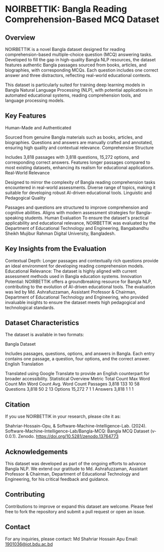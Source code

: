 # NOIRBETTIK: Bangla Reading Comprehension-Based MCQ Dataset
## Overview
NOIRBETTIK is a novel Bangla dataset designed for reading comprehension-based multiple-choice question (MCQ) answering tasks. Developed to fill the gap in high-quality Bangla NLP resources, the dataset features authentic Bangla passages sourced from books, articles, and biographies, with corresponding MCQs. Each question includes one correct answer and three distractors, reflecting real-world educational contexts.

This dataset is particularly suited for training deep learning models in Bangla Natural Language Processing (NLP), with potential applications in automated educational systems, reading comprehension tools, and language processing models.

## Key Features
Human-Made and Authenticated

Sourced from genuine Bangla materials such as books, articles, and biographies.
Questions and answers are manually crafted and annotated, ensuring high quality and contextual relevance.
Comprehensive Structure

Includes 3,818 passages with 3,818 questions, 15,272 options, and corresponding correct answers.
Features longer passages compared to most existing datasets, enhancing its realism for educational applications.
Real-World Relevance

Designed to mirror the complexity of Bangla reading comprehension tasks encountered in real-world assessments.
Diverse range of topics, making it suitable for developing robust AI-driven educational tools.
Linguistic and Pedagogical Quality

Passages and questions are structured to improve comprehension and cognitive abilities.
Aligns with modern assessment strategies for Bangla-speaking students.
Human Evaluation
To ensure the dataset's practical applicability and educational relevance, NOIRBETTIK was evaluated by the Department of Educational Technology and Engineering, Bangabandhu Sheikh Mujibur Rahman Digital University, Bangladesh.

## Key Insights from the Evaluation
Contextual Depth: Longer passages and contextually rich questions provide an ideal environment for developing reading comprehension models.
Educational Relevance: The dataset is highly aligned with current assessment methods used in Bangla education systems.
Innovation Potential: NOIRBETTIK offers a groundbreaking resource for Bangla NLP, contributing to the evolution of AI-driven educational tools.
The evaluation was led by Md. Ashrafuzzaman, Assistant Professor & Chairman, Department of Educational Technology and Engineering, who provided invaluable insights to ensure the dataset meets high pedagogical and technological standards.

## Dataset Characteristics
The dataset is available in two formats:

Bangla Dataset

Includes passages, questions, options, and answers in Bangla.
Each entry contains one passage, a question, four options, and the correct answer.
English Translation

Translated using Google Translate to provide an English counterpart for broader accessibility.
Statistical Overview
Metric	Total Count	Max Word Count	Min Word Count	Avg. Word Count
Passages	3,818	133	10	58
Questions	3,818	50	2	13
Options	15,272	7	1	1
Answers	3,818	1	1	1
## Citation
If you use NOIRBETTIK in your research, please cite it as:

Shahriar-Hossain-Opu, & Software-Machine-Intelligence-Lab. (2024). Software-Machine-Intelligence-Lab/Bangla-MCQ: Bangla MCQ Dataset (v-0.0.1). Zenodo. https://doi.org/10.5281/zenodo.13764773


## Acknowledgements
This dataset was developed as part of the ongoing efforts to advance Bangla NLP. We extend our gratitude to Md. Ashrafuzzaman, Assistant Professor & Chairman, Department of Educational Technology and Engineering, for his critical feedback and guidance.

## Contributing
Contributions to improve or expand this dataset are welcome. Please feel free to fork the repository and submit a pull request or open an issue.

## Contact
For any inquiries, please contact:
Md Shahriar Hossain Apu
Email: 1901036@iot.bdu.ac.bd






